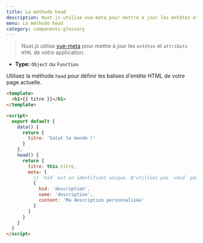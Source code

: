 ```yaml
---
title: La méthode head
description: Nuxt.js utilise vue-meta pour mettre à jour les entêtes et attributs HTML de votre application.
menu: La méthode head
category: components-glossary
---
```


> Nuxt.js utilise [vue-meta](https://github.com/nuxt/vue-meta) pour mettre à jour les `entêtes` et `attributs HTML` de votre application.

- **Type:** `Object` ou `Function`

Utilisez la méthode `head` pour définir les balises d'entête HTML de votre page actuelle.

```html
<template>
  <h1>{{ titre }}</h1>
</template>

<script>
  export default {
    data() {
      return {
        titre: 'Salut le monde !'
      }
    },
    head() {
      return {
        titre: this.titre,
        meta: [
          // `hid` est un identifiant unique. N'utilisez pas `vmid` pour cela car cela ne marchera pas.
          {
            hid: 'description',
            name: 'description',
            content: 'Ma description personnalisée'
          }
        ]
      }
    }
  }
</script>
```

